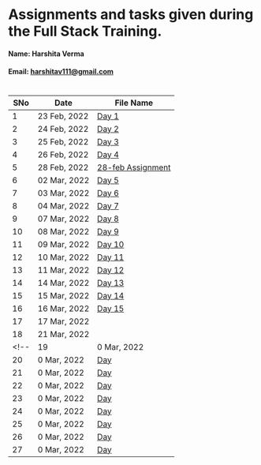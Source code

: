 # Assignments and tasks given during the Full Stack Training.

#### Name: Harshita Verma
#### Email: harshitav111@gmail.com

#

| SNo | Date | File Name |
| ------------- | ------------- | ------------- |
| 1 | 23 Feb, 2022 | [Day 1](https://github.com/ineffable23/fullstack-training/tree/main/Day-1) |
| 2 | 24 Feb, 2022 | [Day 2](https://github.com/ineffable23/fullstack-training/tree/main/Day-2) |
| 3 | 25 Feb, 2022 | [Day 3](https://github.com/ineffable23/fullstack-training/tree/main/Day-3) |
| 4 | 26 Feb, 2022 | [Day 4](https://github.com/ineffable23/fullstack-training/tree/main/Day-4) |
| 5 | 28 Feb, 2022 | [28-feb Assignment](https://github.com/ineffable23/fullstack-training/tree/main/28-feb-Assignment) |
| 6 | 02 Mar, 2022 | [Day 5](https://github.com/ineffable23/fullstack-training/tree/main/Day-5) |
| 7 | 03 Mar, 2022 | [Day 6](https://github.com/ineffable23/fullstack-training/tree/main/Day-6) |
| 8 | 04 Mar, 2022 | [Day 7](https://github.com/ineffable23/fullstack-training/tree/main/Day-7) |
| 9 | 07 Mar, 2022 | [Day 8](https://github.com/ineffable23/fullstack-training/tree/main/Day-8) |
| 10 | 08 Mar, 2022 | [Day 9](https://github.com/ineffable23/fullstack-training/tree/main/Day-9) |
| 11 | 09 Mar, 2022 | [Day 10](https://github.com/ineffable23/fullstack-training/tree/main/Day-10) |
| 12 | 10 Mar, 2022 | [Day 11](https://github.com/ineffable23/fullstack-training/tree/main/Day-11) |
| 13 | 11 Mar, 2022 | [Day 12](https://github.com/ineffable23/fullstack-training/tree/main/Day-12) |
| 14 | 14 Mar, 2022 | [Day 13](https://github.com/ineffable23/fullstack-training/tree/main/Day-13) | 
| 15 | 15 Mar, 2022 | [Day 14](https://github.com/ineffable23/fullstack-training/tree/main/Day-14) |
| 16 | 16 Mar, 2022 | [Day 15](https://github.com/ineffable23/fullstack-training/tree/main/Day-15) |
| 17 | 17 Mar, 2022 | [ ]() |
| 18 | 21 Mar, 2022 | [ ]() |
<!-- | 19 | 0 Mar, 2022 | [Day ]() |
| 20 | 0 Mar, 2022 | [Day ]() |
| 21 | 0 Mar, 2022 | [Day ]() |
| 22 | 0 Mar, 2022 | [Day ]() |
| 23 | 0 Mar, 2022 | [Day ]() |
| 24 | 0 Mar, 2022 | [Day ]() |
| 25 | 0 Mar, 2022 | [Day ]() |
| 26 | 0 Mar, 2022 | [Day ]() |
| 27 | 0 Mar, 2022 | [Day ]() | -->
 
